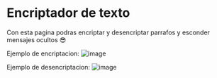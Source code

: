 <h1>Encriptador de texto</h1>

Con esta pagina podras encriptar y desencriptar parrafos y esconder mensajes ocultos 😎

Ejemplo de encriptacion:
![image](https://github.com/user-attachments/assets/1928ccf4-3d5c-4f78-812c-3c72426503a7)

Ejemplo de desencriptacion:
![image](https://github.com/user-attachments/assets/7507997c-217c-4771-9262-fbe9e609a10d)

